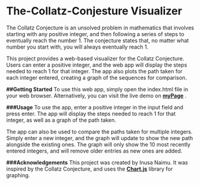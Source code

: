 ﻿# The-Collatz-Conjesture Visualizer

The Collatz Conjecture is an unsolved problem in mathematics that involves starting with any positive integer, and then following a series of steps to eventually reach the number 1. The conjecture states that, no matter what number you start with, you will always eventually reach 1.

This project provides a web-based visualizer for the Collatz Conjecture. Users can enter a positive integer, and the web app will display the steps needed to reach 1 for that integer. The app also plots the path taken for each integer entered, creating a graph of the sequences for comparison.

**##Getting Started**
To use this web app, simply open the index.html file in your web browser. Alternatively, you can visit the live demo on [**myPage**]([https://www.example.com](https://collartz.netlify.app/)) .

**###Usage**
To use the app, enter a positive integer in the input field and press enter. The app will display the steps needed to reach 1 for that integer, as well as a graph of the path taken.

The app can also be used to compare the paths taken for multiple integers. Simply enter a new integer, and the graph will update to show the new path alongside the existing ones. The graph will only show the 10 most recently entered integers, and will remove older entries as new ones are added.


**###Acknowledgements**
This project was created by Inusa Naimu. It was inspired by the Collatz Conjecture, and uses the [**Chart.js**](https://www.chartjs.org/) library for graphing.
